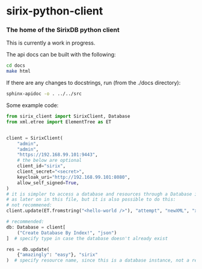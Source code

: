 # sirix-python-client

### The home of the SirixDB python client

This is currently a work in progress.

The api docs can be built with the following:
```bash
cd docs
make html
```

If there are any changes to docstrings, run (from the ./docs directory):
```bash
sphinx-apidoc -o . ../../src
```

Some example code:
```python
from sirix_client import SirixClient, Database
from xml.etree import ElementTree as ET


client = SirixClient(
    "admin",
    "admin",
    "https://192.168.99.101:9443",
    # the below are optional
    client_id="sirix",
    client_secret="<secret>",
    keycloak_uri="http://192.168.99.101:8080",
    allow_self_signed=True,
)
# it is simpler to access a database and resources through a Database instance,
# as later on in this file, but it is also possible to do this:
# not recommened:
client.update(ET.fromstring("<hello-world />"), "attempt", "newXML", "xml")

# recommended:
db: Database = client[
    ("Create Database By Index!", "json")
]  # specify type in case the database doesn't already exist

res = db.update(
    {"amazingly": "easy"}, "sirix"
)  # specify resource name, since this is a database instance, not a resource instance

```
